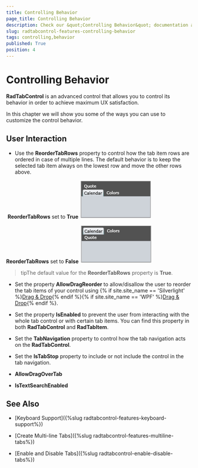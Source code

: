 ```yaml
---
title: Controlling Behavior
page_title: Controlling Behavior
description: Check our &quot;Controlling Behavior&quot; documentation article for the RadTabControl WPF control.
slug: radtabcontrol-features-controlling-behavior
tags: controlling,behavior
published: True
position: 4
---
```


# Controlling Behavior



__RadTabControl__ is an advanced control that allows you to control its behavior in order to achieve maximum UX satisfaction.

In this chapter we will show you some of the ways you can use to customize the control behavior. 

## User Interaction

* Use the __ReorderTabRows__ property to control how the tab item rows are ordered in case of multiple lines. The default behavior is to keep the selected tab item always on the lowest row and move the other rows above.

 __ReorderTabRows__ set to __True__
![](images/RadTabControl_Figure_00220.png)

 __ReorderTabRows__ set to __False__
 ![](images/RadTabControl_Figure_00230.png)

>tipThe default value for the __ReorderTabRows__ property is __True__.

* Set the property __AllowDragReorder__ to allow/disallow the user to reorder the tab items of your control using {% if site.site_name == 'Silverlight' %}[Drag & Drop](http://www.telerik.com/help/silverlight/dragdropmanager-overview.html){% endif %}{% if site.site_name == 'WPF' %}[Drag & Drop](http://www.telerik.com/help/wpf/dragdropmanager-overview.html){% endif %}.

* Set the property __IsEnabled__ to prevent the user from interacting with the whole tab control or with certain tab items. You can find this property in both __RadTabControl__ and __RadTabItem__.

* Set the __TabNavigation__ property to control how the tab navigation acts on the __RadTabControl__.

* Set the __IsTabStop__ property to include or not include the control in the tab navigation.

* __AllowDragOverTab__

* __IsTextSearchEnabled__

## See Also

 * [Keyboard Support]({%slug radtabcontrol-features-keyboard-support%})

 * [Create Multi-line Tabs]({%slug radtabcontrol-features-multiline-tabs%})

 * [Enable and Disable Tabs]({%slug radtabcontrol-enable-disable-tabs%})
